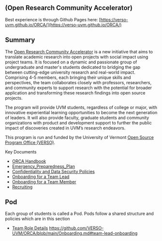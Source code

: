 ## (Open Research Community Accelerator)
Best experience is through Github Pages here: [https://verso-uvm.github.io/ORCA/](https://verso-uvm.github.io/ORCA/)
## Summary
The [Open Research Community Accelerator](https://verso.w3.uvm.edu/orca/) is a new initiative that aims to translate academic research into open projects with social impact using project teams. It is focused on a dynamic and passionate group of undergraduate and master's students dedicated to bridging the gap between cutting-edge university research and real-world impact. Comprising 4-5 members, each bringing their unique skills and perspectives, the team collaborates closely with professors, researchers, and community experts to support research with the potential for broader application and transforming these research findings into open source projects.

The program will provide UVM students, regardless of college or major, with innovative experiential learning opportunities to become the next generation of leaders. It will also provide faculty, graduate students and community organizations with product and development support to further the public impact of discoveries created in UVM’s research endeavors.

This program is run and funded by the University of Vermont [Open Source Program Office (VERSO)](https://verso.w3.uvm.edu).

Key Documents
* [ORCA Handbook](https://github.com/VERSO-UVM/ORCA/blob/main/ORCA_Handbook.md)
* [Emergency_Preparedness_Plan](https://github.com/VERSO-UVM/ORCA/blob/main/Emergency_Preparedness_Plan.md)
* [Confidentiality and Data Security Policies](https://github.com/VERSO-UVM/ORCA/blob/main/Confidentiality_and_Data_Security_Policies.md)
* [Onboarding for a Team Lead](https://github.com/VERSO-UVM/ORCA/blob/main/Onboarding.md#team-lead-onboarding)
* [Onboarding for a Team Member](https://github.com/VERSO-UVM/ORCA/blob/main/Onboarding.md#team-member-onboarding)
* [Recruiting](https://github.com/VERSO-UVM/ORCA/blob/main/Recruiting.md)

## Pod
Each group of students is called a Pod. Pods follow a shared structure and policies which are in this section
- [Team Role Details](ORCA_job_description.md)
https://github.com/VERSO-UVM/ORCA/blob/main/Onboarding.md#team-lead-onboarding